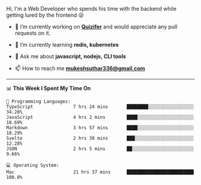Hi, I'm a Web Developer who spends his time with the backend while getting lured by the frontend 😜

- 🔭 I’m currently working on **[Quizifer](https://github.com/SutharMukesh/Quizifer/)** and would appreciate any pull requests on it.

- 🌱 I’m currently learning **redis, kubernetes**

- 💬 Ask me about **javascript, nodejs, CLI tools**

- 📫 How to reach me **mukeshsuthar336@gmail.com**

---
<!--START_SECTION:waka-->
📊 **This Week I Spent My Time On** 

```text
💬 Programming Languages: 
TypeScript               7 hrs 24 mins       ████████░░░░░░░░░░░░░░░░░   34.28% 
JavaScript               4 hrs 2 mins        ████░░░░░░░░░░░░░░░░░░░░░   18.69% 
Markdown                 3 hrs 57 mins       ████░░░░░░░░░░░░░░░░░░░░░   18.29% 
Svelte                   2 hrs 39 mins       ███░░░░░░░░░░░░░░░░░░░░░░   12.28% 
JSON                     2 hrs 5 mins        ██░░░░░░░░░░░░░░░░░░░░░░░   9.66%

💻 Operating System: 
Mac                      21 hrs 37 mins      █████████████████████████   100.0%

```


<!--END_SECTION:waka-->
